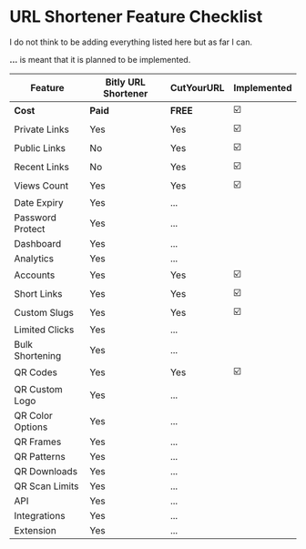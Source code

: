 # URL Shortener Feature Checklist

I do not think to be adding everything listed here but as far I can.

**...** is meant that it is planned to be implemented.

| Feature          | Bitly URL Shortener | CutYourURL | Implemented |
|------------------|---------------------|------------|---------|
| **Cost**         | **Paid**            | **FREE**   | ☑️      |
| Private Links    | Yes                 | Yes        | ☑️️       |
| Public Links     | No                  | Yes        |☑️ ️       |
| Recent Links     | No                  | Yes        | ☑️️     |
| Views Count      | Yes                 | Yes        | ☑️      |
| Date Expiry      | Yes                 | ...        |         |
| Password Protect | Yes                 | ...        |         |
| Dashboard        | Yes                 | ...        | ️       |
| Analytics        | Yes                 | ...        | ️       |
| Accounts         | Yes                 | Yes        | ☑️ ️    |
| Short Links      | Yes                 | Yes        | ☑️      |
| Custom Slugs     | Yes                 | Yes        | ☑️      |
| Limited Clicks   | Yes                 | ...        | ️       |
| Bulk Shortening  | Yes                 | ...        | ️       |
| QR Codes         | Yes                 | Yes        | ☑️      |
| QR Custom Logo   | Yes                 | ...        | ️       |
| QR Color Options | Yes                 | ...        | ️       |
| QR Frames        | Yes                 | ...        |         |
| QR Patterns      | Yes                 | ...        | ️       |
| QR Downloads     | Yes                 | ...        | ️       |
| QR Scan Limits   | Yes                 | ...        | ️       |
| API              | Yes                 | ...        | ️       |
| Integrations     | Yes                 | ...        | ️       |
| Extension        | Yes                 | ...        |         |

